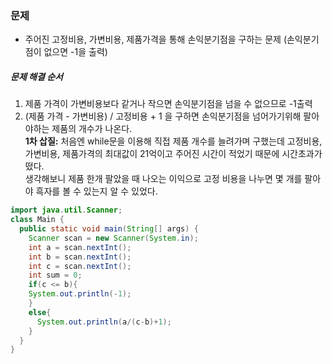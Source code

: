 ### 문제
* 주어진 고정비용, 가변비용, 제품가격을 통해 손익분기점을 구하는 문제 (손익분기점이 없으면 -1을 출력)

##### 문제 해결 순서
1. 제품 가격이 가변비용보다 같거나 작으면 손익분기점을 넘을 수 없으므로 -1출력
2. (제품 가격 - 가변비용) / 고정비용 + 1 을 구하면 손익분기점을 넘어가기위해 팔아야하는 제품의 개수가 나온다. <br/>
**1차 삽질:** 처음엔 while문을 이용해 직접 제품 개수를 늘려가며 구했는데 고정비용, 가변비용, 제품가격의 최대값이 21억이고 주어진 시간이 적었기 때문에 시간초과가 떴다.<br/>생각해보니 제품 한개 팔았을 때 나오는 이익으로 고정 비용을 나누면 몇 개를 팔아야 흑자를 볼 수 있는지 알 수 있었다.

```java
import java.util.Scanner;
class Main {
  public static void main(String[] args) {
    Scanner scan = new Scanner(System.in);
    int a = scan.nextInt();
    int b = scan.nextInt();
    int c = scan.nextInt();
    int sum = 0;
    if(c <= b){
    System.out.println(-1);    
    }
    else{
      System.out.println(a/(c-b)+1);
    }
  }
}
```
